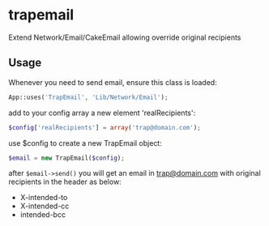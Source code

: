 trapemail
=========

Extend Network/Email/CakeEmail allowing override original recipients

Usage
-----
Whenever you need to send email, ensure this class is loaded:
```php
App::uses('TrapEmail', 'Lib/Network/Email');
```

add to your config array a new element 'realRecipients': 
```php
$config['realRecipients'] = array('trap@domain.com');
```
use $config to create a new TrapEmail object:
```php
$email = new TrapEmail($config);
```

after ```$email->send()``` you will get an email in trap@domain.com with original recipients in the header as below:
* X-intended-to
* X-intended-cc
* intended-bcc
